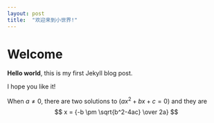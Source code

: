 ```yaml
---
layout: post
title:  "欢迎来到小世界!"
---
```


# Welcome

**Hello world**, this is my first Jekyll blog post.

I hope you like it!

When $a \ne 0$, there are two solutions to $(ax^2 + bx + c = 0)$ and they are 
$$ x = {-b \pm \sqrt{b^2-4ac} \over 2a} $$
